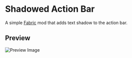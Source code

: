 # Shadowed Action Bar
A simple [Fabric](https://fabricmc.net/) mod that adds text shadow to the action bar.

## Preview
![Preview Image](https://media.discordapp.net/attachments/917345899389255691/956139388289552384/unknown.png)
